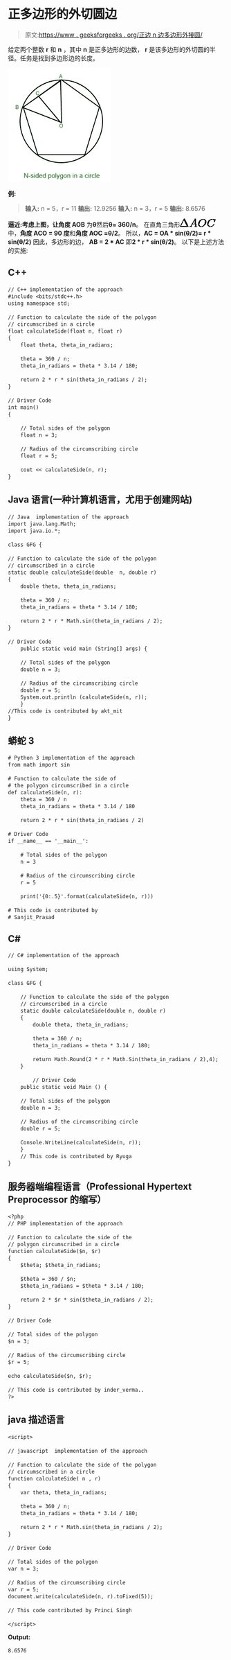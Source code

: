 # 正多边形的外切圆边

> 原文:[https://www . geeksforgeeks . org/正边 n 边多边形外接圆/](https://www.geeksforgeeks.org/side-of-a-regular-n-sided-polygon-circumscribed-in-a-circle/)

给定两个整数 **r** 和 **n** ，其中 **n** 是正多边形的边数， **r** 是该多边形的外切圆的半径。任务是找到多边形边的长度。

![image](img/42e611d29e335afd005dc23ec759fad3.png)

**例:**

> **输入:** n = 5，r = 11
> **输出:** 12.9256
> **输入:** n = 3，r = 5
> **输出:** 8.6576

**逼近:**考虑上图，让**角度 AOB** 为**θ**然后**θ= 360/n**。
在直角三角形![$\Delta AOC$   ](img/ce6d2df7b359462bcf6be8487a4a981a.png "Rendered by QuickLaTeX.com")中，**角度 ACO = 90 度**和**角度 AOC =θ/2**。
所以，**AC = OA * sin(θ/2)= r * sin(θ/2)**
因此，多边形的边， **AB = 2 * AC** 即**2 * r * sin(θ/2)**。
以下是上述方法的实施:

## C++

```
// C++ implementation of the approach
#include <bits/stdc++.h>
using namespace std;

// Function to calculate the side of the polygon
// circumscribed in a circle
float calculateSide(float n, float r)
{
    float theta, theta_in_radians;

    theta = 360 / n;
    theta_in_radians = theta * 3.14 / 180;

    return 2 * r * sin(theta_in_radians / 2);
}

// Driver Code
int main()
{

    // Total sides of the polygon
    float n = 3;

    // Radius of the circumscribing circle
    float r = 5;

    cout << calculateSide(n, r);
}
```

## Java 语言(一种计算机语言，尤用于创建网站)

```
// Java  implementation of the approach
import java.lang.Math;
import java.io.*;

class GFG {

// Function to calculate the side of the polygon
// circumscribed in a circle
static double calculateSide(double  n, double r)
{
    double theta, theta_in_radians;

    theta = 360 / n;
    theta_in_radians = theta * 3.14 / 180;

    return 2 * r * Math.sin(theta_in_radians / 2);
}

// Driver Code
    public static void main (String[] args) {

    // Total sides of the polygon
    double n = 3;

    // Radius of the circumscribing circle
    double r = 5;
    System.out.println (calculateSide(n, r));
    }
//This code is contributed by akt_mit   
}
```

## 蟒蛇 3

```
# Python 3 implementation of the approach
from math import sin

# Function to calculate the side of
# the polygon circumscribed in a circle
def calculateSide(n, r):
    theta = 360 / n
    theta_in_radians = theta * 3.14 / 180

    return 2 * r * sin(theta_in_radians / 2)

# Driver Code
if __name__ == '__main__':

    # Total sides of the polygon
    n = 3

    # Radius of the circumscribing circle
    r = 5

    print('{0:.5}'.format(calculateSide(n, r)))

# This code is contributed by
# Sanjit_Prasad
```

## C#

```
// C# implementation of the approach

using System;

class GFG {

    // Function to calculate the side of the polygon
    // circumscribed in a circle
    static double calculateSide(double n, double r)
    {
        double theta, theta_in_radians;

        theta = 360 / n;
        theta_in_radians = theta * 3.14 / 180;

        return Math.Round(2 * r * Math.Sin(theta_in_radians / 2),4);
    }

        // Driver Code
    public static void Main () {

    // Total sides of the polygon
    double n = 3;

    // Radius of the circumscribing circle
    double r = 5;

    Console.WriteLine(calculateSide(n, r));
    }
    // This code is contributed by Ryuga
}
```

## 服务器端编程语言（Professional Hypertext Preprocessor 的缩写）

```
<?php
// PHP implementation of the approach

// Function to calculate the side of the
// polygon circumscribed in a circle
function calculateSide($n, $r)
{
    $theta; $theta_in_radians;

    $theta = 360 / $n;
    $theta_in_radians = $theta * 3.14 / 180;

    return 2 * $r * sin($theta_in_radians / 2);
}

// Driver Code

// Total sides of the polygon
$n = 3;

// Radius of the circumscribing circle
$r = 5;

echo calculateSide($n, $r);

// This code is contributed by inder_verma..
?>
```

## java 描述语言

```
<script>

// javascript  implementation of the approach

// Function to calculate the side of the polygon
// circumscribed in a circle
function calculateSide( n , r)
{
    var theta, theta_in_radians;

    theta = 360 / n;
    theta_in_radians = theta * 3.14 / 180;

    return 2 * r * Math.sin(theta_in_radians / 2);
}

// Driver Code

// Total sides of the polygon
var n = 3;

// Radius of the circumscribing circle
var r = 5;
document.write(calculateSide(n, r).toFixed(5));

// This code contributed by Princi Singh

</script>
```

**Output:** 

```
8.6576
```